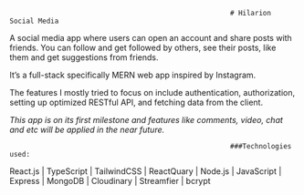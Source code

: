                                                           # Hilarion Social Media
                                                          
A social media app where users can open an account and share posts with friends. You can follow and get followed by others, see their posts, like them and get suggestions from friends.  

It’s a full-stack specifically MERN web app inspired by Instagram.

The features I mostly tried to focus on include authentication, authorization, setting up optimized RESTful API, and fetching data from the client.  

*This app is on its first milestone and features like comments, video, chat and etc will be applied in the near future.*

                                                          ###Technologies used:
                                                          
React.js | TypeScript | TailwindCSS | ReactQuary | Node.js | JavaScript | Express | MongoDB | Cloudinary | Streamfier | bcrypt 
